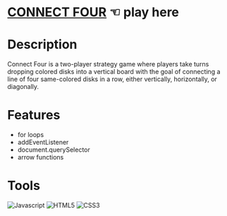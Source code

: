 # [CONNECT FOUR](https://guavalines.github.io/Connect_Four/) ☜ play here

# Description
Connect Four is a two-player strategy game where players take turns dropping colored disks into a vertical board with the goal of connecting a line of four same-colored disks in a row, either vertically, horizontally, or diagonally. 

# Features
- for loops
- addEventListener
- document.querySelector
- arrow functions


# Tools

![Javascript](https://img.shields.io/badge/JavaScript-323330?style=for-the-badge&logo=javascript&logoColor=F7DF1E)
![HTML5](https://img.shields.io/badge/HTML5-E34F26?style=for-the-badge&logo=html5&logoColor=white)
![CSS3](https://img.shields.io/badge/CSS3-1572B6?style=for-the-badge&logo=css3&logoColor=white)
